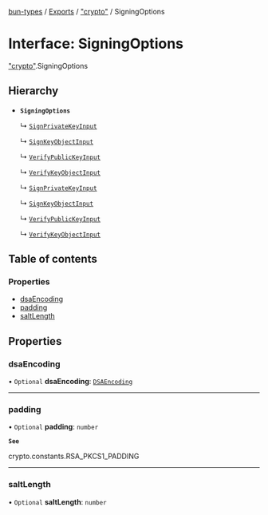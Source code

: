 [bun-types](https://github.com/oven-sh/bun-types/blob/master/api-docs/README.md) / [Exports](https://github.com/oven-sh/bun-types/blob/master/api-docs/modules.md) / ["crypto"](https://github.com/oven-sh/bun-types/blob/master/api-docs/modules/crypto_.md) / SigningOptions

# Interface: SigningOptions

["crypto"](https://github.com/oven-sh/bun-types/blob/master/api-docs/modules/crypto_.md).SigningOptions

## Hierarchy

- **`SigningOptions`**

  ↳ [`SignPrivateKeyInput`](https://github.com/oven-sh/bun-types/blob/master/api-docs/interfaces/crypto_.SignPrivateKeyInput.md)

  ↳ [`SignKeyObjectInput`](https://github.com/oven-sh/bun-types/blob/master/api-docs/interfaces/crypto_.SignKeyObjectInput.md)

  ↳ [`VerifyPublicKeyInput`](https://github.com/oven-sh/bun-types/blob/master/api-docs/interfaces/crypto_.VerifyPublicKeyInput.md)

  ↳ [`VerifyKeyObjectInput`](https://github.com/oven-sh/bun-types/blob/master/api-docs/interfaces/crypto_.VerifyKeyObjectInput.md)

  ↳ [`SignPrivateKeyInput`](https://github.com/oven-sh/bun-types/blob/master/api-docs/interfaces/node_crypto_.SignPrivateKeyInput.md)

  ↳ [`SignKeyObjectInput`](https://github.com/oven-sh/bun-types/blob/master/api-docs/interfaces/node_crypto_.SignKeyObjectInput.md)

  ↳ [`VerifyPublicKeyInput`](https://github.com/oven-sh/bun-types/blob/master/api-docs/interfaces/node_crypto_.VerifyPublicKeyInput.md)

  ↳ [`VerifyKeyObjectInput`](https://github.com/oven-sh/bun-types/blob/master/api-docs/interfaces/node_crypto_.VerifyKeyObjectInput.md)

## Table of contents

### Properties

- [dsaEncoding](https://github.com/oven-sh/bun-types/blob/master/api-docs/interfaces/crypto_.SigningOptions.md#dsaencoding)
- [padding](https://github.com/oven-sh/bun-types/blob/master/api-docs/interfaces/crypto_.SigningOptions.md#padding)
- [saltLength](https://github.com/oven-sh/bun-types/blob/master/api-docs/interfaces/crypto_.SigningOptions.md#saltlength)

## Properties

### dsaEncoding

• `Optional` **dsaEncoding**: [`DSAEncoding`](https://github.com/oven-sh/bun-types/blob/master/api-docs/modules/crypto_.md#dsaencoding)

___

### padding

• `Optional` **padding**: `number`

**`See`**

crypto.constants.RSA_PKCS1_PADDING

___

### saltLength

• `Optional` **saltLength**: `number`
